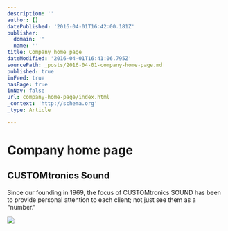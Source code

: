 ```yaml
---
description: ''
author: []
datePublished: '2016-04-01T16:42:00.181Z'
publisher:
  domain: ''
  name: ''
title: Company home page
dateModified: '2016-04-01T16:41:06.795Z'
sourcePath: _posts/2016-04-01-company-home-page.md
published: true
inFeed: true
hasPage: true
inNav: false
url: company-home-page/index.html
_context: 'http://schema.org'
_type: Article

---
```

# Company home page

<article style=""><h1>CUSTOMtronics Sound</h1><p>Since our founding in 1969, the focus of CUSTOMtronics SOUND has been to provide personal attention to each client; not just see them as a "number."</p><img src="https://static.wixstatic.com/media/2d3a1c_7531f85a6e9340e9bfdc271a6d0d85ea.jpg" /></article>